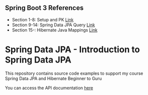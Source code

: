 ## Spring Boot 3 References
* Section 1-8: Setup and PK [Link](https://github.com/springframeworkguru/sdjpa-intro/tree/pk-embedded)
* Section 9-14: Spring Data JPA Query [Link](https://github.com/springframeworkguru/sdjpa-spring-data-jpa/tree/spring-data-jpa-author-query-and-sort)
* Section 15-: Hibernate Java Mappings [Link]()


# Spring Data JPA - Introduction to Spring Data JPA
This repository contains source code examples to support my course Spring Data JPA and Hibernate Beginner to Guru

You can access the API documentation [here](https://sfg-beer-works.github.io/brewery-api/#tag/Beer-Service)